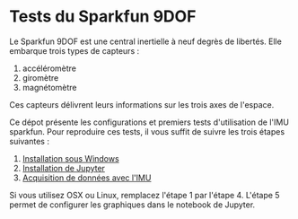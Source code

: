 # Tests du Sparkfun 9DOF

Le Sparkfun 9DOF est une central inertielle à neuf degrès de libertés. Elle embarque trois types de capteurs :

1. accéléromètre
2. giromètre
3. magnétomètre

Ces capteurs délivrent leurs informations sur les trois axes de l'espace.

Ce dépot présente les configurations et premiers tests d'utilisation de l'IMU sparkfun. Pour reproduire ces tests, il vous suffit de suivre les trois étapes suivantes :

1. [Installation sous Windows](https://github.com/fbuloup/sparkfun9DOF/tree/master/1_WindowsInstallation)
2. [Installation de Jupyter](https://github.com/fbuloup/sparkfun9DOF/tree/master/2_Jupyter)
3. [Acquisition de données avec l'IMU](https://github.com/fbuloup/sparkfun9DOF/tree/master/3_IMU_DACQ)

Si vous utilisez OSX ou Linux, remplacez l'étape 1 par l'étape 4. L'étape 5 permet de configurer les graphiques dans le notebook de Jupyter.

